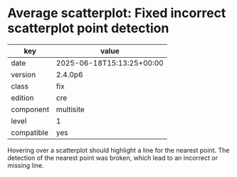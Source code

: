 [//]: # (werk v2)
# Average scatterplot: Fixed incorrect scatterplot point detection

key        | value
---------- | ---
date       | 2025-06-18T15:13:25+00:00
version    | 2.4.0p6
class      | fix
edition    | cre
component  | multisite
level      | 1
compatible | yes

Hovering over a scatterplot should highlight a line for the nearest point.
The detection of the nearest point was broken, which lead to an incorrect or missing line.
